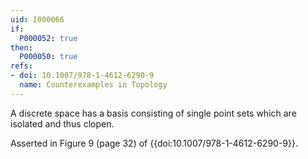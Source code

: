 ```yaml
---
uid: I000066
if:
  P000052: true
then:
  P000050: true
refs:
- doi: 10.1007/978-1-4612-6290-9
  name: Counterexamples in Topology
---
```


A discrete space has a basis consisting of single point sets which are isolated and thus clopen.

Asserted in Figure 9 (page 32) of {{doi:10.1007/978-1-4612-6290-9}}.
